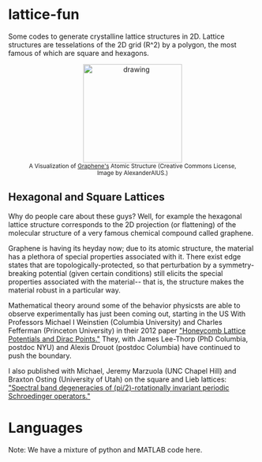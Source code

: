 # lattice-fun

Some codes to generate crystalline lattice structures in 2D. Lattice structures are tesselations of the 2D grid (R^2) by a polygon, the most famous of which are square and hexagons.

<center>
  <figure>
  <img src="https://upload.wikimedia.org/wikipedia/commons/9/9e/Graphen.jpg" alt="drawing" align="middle" width="200"/>
<figcaption> <small> A Visualization of <a href="https://en.wikipedia.org/wiki/Graphene">Graphene's</a>  Atomic Structure (Creative Commons License, Image by AlexanderAlUS.) </small>
    </figcaption>
  </figure>
</center>

## Hexagonal and Square Lattices
Why do people care about these guys? Well, for example the hexagonal lattice structure corresponds to the 2D projection (or flattening) of the molecular structure of a very famous chemical compound called graphene. 


Graphene is having its heyday now; due to its atomic structure, the material has a plethora of special properties associated with it. There exist edge states that are <it> topologically-protected</it>, so that perturbation by a symmetry-breaking potential (given certain conditions) still elicits the special properties associated with the material-- that is, the structure makes the material <it> robust</it> in a particular way. 

Mathematical theory around some of the behavior physicsts are able to observe experimentally has just been coming out, starting in the US With Professors Michael I Weinstien (Columbia University) and Charles Fefferman (Princeton University) in their 2012 paper <a href="https://arxiv.org/pdf/1202.3839.pdf">"Honeycomb Lattice Potentials and Dirac Points."</a> They,  with James Lee-Thorp (PhD Columbia, postdoc NYU) and Alexis Drouot (postdoc Columbia) have continued to push the boundary.


I also published with Michael, Jeremy Marzuola (UNC Chapel Hill) and Braxton Osting (University of Utah) on the square and Lieb lattices: <a href="https://arxiv.org/pdf/1802.06812.pdf">"Spectral band degeneracies of (pi/2)-rotationally invariant
periodic Schroedinger operators."</a>

# Languages
Note: We have a mixture of python and MATLAB code here.
